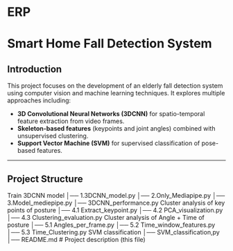 # ERP
# Smart Home Fall Detection System

##  Introduction
This project focuses on the development of an elderly fall detection system using computer vision and machine learning techniques. 
It explores multiple approaches including:
- **3D Convolutional Neural Networks (3DCNN)** for spatio-temporal feature extraction from video frames.
- **Skeleton-based features** (keypoints and joint angles) combined with unsupervised clustering.
- **Support Vector Machine (SVM)** for supervised classification of pose-based features.

---

##  Project Structure
Train 3DCNN model
│── 1.3DCNN_model.py 
│── 2.Only_Mediapipe.py 
│── 3.Model_mediepipe.py 
│── 3DCNN_performance.py
Cluster analysis of key points of posture
│── 4.1 Extract_keypoint.py
│── 4.2 PCA_visualization.py
│── 4.3 Clustering_evaluation.py
Cluster analysis of Angle + Time of posture
│── 5.1 Angles_per_frame.py
│── 5.2 Time_window_features.py
│── 5.3 Time_Clustering.py
SVM classification
│── SVM_classification,py
│── README.md # Project description (this file)
